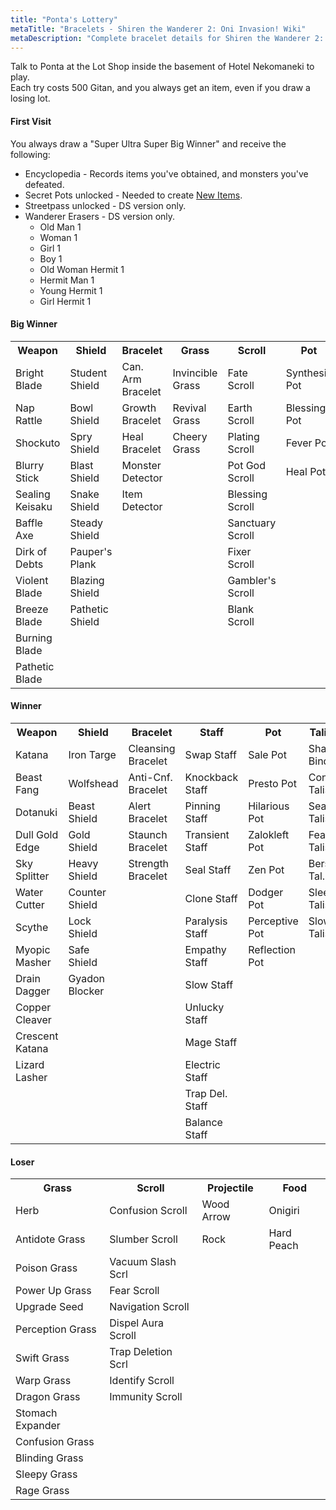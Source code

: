 ```yaml
---
title: "Ponta's Lottery"
metaTitle: "Bracelets - Shiren the Wanderer 2: Oni Invasion! Wiki"
metaDescription: "Complete bracelet details for Shiren the Wanderer 2: Oni Invasion!"
---
```


Talk to Ponta at the Lot Shop inside the basement of Hotel Nekomaneki to play.<br/>
Each try costs 500 Gitan, and you always get an item, even if you draw a losing lot.

#### First Visit

You always draw a "Super Ultra Super Big Winner" and receive the following:

- Encyclopedia - Records items you've obtained, and monsters you've defeated.
- Secret Pots unlocked - Needed to create [New Items](/system/new-items).
- Streetpass unlocked - DS version only.
- Wanderer Erasers - DS version only.
    - Old Man 1
    - Woman 1
    - Girl 1
    - Boy 1
    - Old Woman Hermit 1
    - Hermit Man 1
    - Young Hermit 1
    - Girl Hermit 1


#### Big Winner

<table class="itemListCentered3">
  <tr>
    <th>Weapon</th>
    <th>Shield</th>
    <th>Bracelet</th>
    <th>Grass</th>
    <th>Scroll</th>
    <th>Pot</th>
  </tr>
  <tr>
    <td>Bright Blade</td>
    <td>Student Shield</td>
    <td>Can. Arm Bracelet</td>
    <td>Invincible Grass</td>
    <td>Fate Scroll</td>
    <td>Synthesis Pot</td>
  </tr>
  <tr>
    <td>Nap Rattle</td>
    <td>Bowl Shield</td>
    <td>Growth Bracelet</td>
    <td>Revival Grass</td>
    <td>Earth Scroll</td>
    <td>Blessing Pot</td>
  </tr>
  <tr>
    <td>Shockuto</td>
    <td>Spry Shield</td>
    <td>Heal Bracelet</td>
    <td>Cheery Grass</td>
    <td>Plating Scroll</td>
    <td>Fever Pot</td>
  </tr>
  <tr>
    <td>Blurry Stick</td>
    <td>Blast Shield</td>
    <td>Monster Detector</td>
    <td rowspan="8" class="highlightGray"></td>
    <td>Pot God Scroll</td>
    <td>Heal Pot</td>
  </tr>
  <tr>
    <td>Sealing Keisaku</td>
    <td>Snake Shield</td>
    <td>Item Detector</td>
    <td>Blessing Scroll</td>
    <td rowspan="7" class="highlightGray"></td>
  </tr>
  <tr>
    <td>Baffle Axe</td>
    <td>Steady Shield</td>
    <td rowspan="6" class="highlightGray"></td>
    <td>Sanctuary Scroll</td>
  </tr>
  <tr>
    <td>Dirk of Debts</td>
    <td>Pauper's Plank</td>
    <td>Fixer Scroll</td>
  </tr>
  <tr>
    <td>Violent Blade</td>
    <td>Blazing Shield</td>
    <td>Gambler's Scroll</td>
  </tr>
  <tr>
    <td>Breeze Blade</td>
    <td>Pathetic Shield</td>
    <td>Blank Scroll</td>
  </tr>
  <tr>
    <td>Burning Blade</td>
    <td rowspan="2" class="highlightGray"></td>
    <td rowspan="2" class="highlightGray"></td>
  </tr>
  <tr>
    <td>Pathetic Blade</td>
  </tr>
</table>

#### Winner

<table class="itemListCentered3">
  <tr>
    <th>Weapon</th>
    <th>Shield</th>
    <th>Bracelet</th>
    <th>Staff</th>
    <th>Pot</th>
    <th>Talisman</th>
  </tr>
  <tr>
    <td>Katana</td>
    <td>Iron Targe</td>
    <td>Cleansing Bracelet</td>
    <td>Swap Staff</td>
    <td>Sale Pot</td>
    <td>Shadow Bind Tal.</td>
  </tr>
  <tr>
    <td>Beast Fang</td>
    <td>Wolfshead</td>
    <td>Anti-Cnf. Bracelet</td>
    <td>Knockback Staff</td>
    <td>Presto Pot</td>
    <td>Conf. Talisman</td>
  </tr>
  <tr>
    <td>Dotanuki</td>
    <td>Beast Shield</td>
    <td>Alert Bracelet</td>
    <td>Pinning Staff</td>
    <td>Hilarious Pot</td>
    <td>Seal Talisman</td>
  </tr>
  <tr>
    <td>Dull Gold Edge</td>
    <td>Gold Shield</td>
    <td>Staunch Bracelet</td>
    <td>Transient Staff</td>
    <td>Zalokleft Pot</td>
    <td>Fear Talisman</td>
  </tr>
  <tr>
    <td>Sky Splitter</td>
    <td>Heavy Shield</td>
    <td>Strength Bracelet</td>
    <td>Seal Staff</td>
    <td>Zen Pot</td>
    <td>Berserker Tal.</td>
  </tr>
  <tr>
    <td>Water Cutter</td>
    <td>Counter Shield</td>
    <td rowspan="9" class="highlightGray"></td>
    <td>Clone Staff</td>
    <td>Dodger Pot</td>
    <td>Sleep Talisman</td>
  </tr>
  <tr>
    <td>Scythe</td>
    <td>Lock Shield</td>
    <td>Paralysis Staff</td>
    <td>Perceptive Pot</td>
    <td>Slow Talisman</td>
  </tr>
  <tr>
    <td>Myopic Masher</td>
    <td>Safe Shield</td>
    <td>Empathy Staff</td>
    <td>Reflection Pot</td>
    <td rowspan="7" class="highlightGray"></td>
  </tr>
  <tr>
    <td>Drain Dagger</td>
    <td>Gyadon Blocker</td>
    <td>Slow Staff</td>
    <td rowspan="6" class="highlightGray"></td>
  </tr>
  <tr>
    <td>Copper Cleaver</td>
    <td rowspan="5" class="highlightGray"></td>
    <td>Unlucky Staff</td>
  </tr>
  <tr>
    <td>Crescent Katana</td>
    <td>Mage Staff</td>
  </tr>
  <tr>
    <td>Lizard Lasher</td>
    <td>Electric Staff</td>
  </tr>
  <tr>
    <td rowspan="2" class="highlightGray"></td>
    <td>Trap Del. Staff</td>
  </tr>
  <tr>
    <td>Balance Staff</td>
  </tr>
</table>

#### Loser

<table class="itemListCentered3">
  <tr>
    <th>Grass</th>
    <th>Scroll</th>
    <th>Projectile</th>
    <th>Food</th>
  </tr>
  <tr>
    <td>Herb</td>
    <td>Confusion Scroll</td>
    <td>Wood Arrow</td>
    <td>Onigiri</td>
  </tr>
  <tr>
    <td>Antidote Grass</td>
    <td>Slumber Scroll</td>
    <td>Rock</td>
    <td>Hard Peach</td>
  </tr>
  <tr>
    <td>Poison Grass</td>
    <td>Vacuum Slash Scrl</td>
    <td rowspan="12" class="highlightGray"></td>
    <td rowspan="12" class="highlightGray"></td>
  </tr>
  <tr>
    <td>Power Up Grass</td>
    <td>Fear Scroll</td>
  </tr>
  <tr>
    <td>Upgrade Seed</td>
    <td>Navigation Scroll</td>
  </tr>
  <tr>
    <td>Perception Grass</td>
    <td>Dispel Aura Scroll</td>
  </tr>
  <tr>
    <td>Swift Grass</td>
    <td>Trap Deletion Scrl</td>
  </tr>
  <tr>
    <td>Warp Grass</td>
    <td>Identify Scroll</td>
  </tr>
  <tr>
    <td>Dragon Grass</td>
    <td>Immunity Scroll</td>
  </tr>
  <tr>
    <td>Stomach Expander</td>
    <td rowspan="5" class="highlightGray"></td>
  </tr>
  <tr>
    <td>Confusion Grass</td>
  </tr>
  <tr>
    <td>Blinding Grass</td>
  </tr>
  <tr>
    <td>Sleepy Grass</td>
  </tr>
  <tr>
    <td>Rage Grass</td>
  </tr>
</table>
